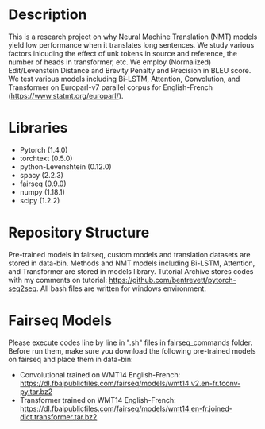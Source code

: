 # Description

This is a research project on why Neural Machine Translation (NMT) models yield low performance when it translates long sentences. We study various factors inlcuding the effect of unk tokens in source and reference, the number of heads in transformer, etc. We employ (Normalized) Edit/Levenstein Distance and Brevity Penalty and Precision in BLEU score. We test various models including Bi-LSTM, Attention, Convolution, and Transformer on Europarl-v7 parallel corpus for English-French (https://www.statmt.org/europarl/).

# Libraries
- Pytorch (1.4.0)
- torchtext (0.5.0)
- python-Levenshtein (0.12.0)
- spacy (2.2.3)
- fairseq (0.9.0)
- numpy (1.18.1)
- scipy (1.2.2)

# Repository Structure
Pre-trained models in fairseq, custom models and translation datasets are stored in data-bin. Methods and NMT models including Bi-LSTM, Attention, and Transformer are stored in models library. Tutorial Archive stores codes with my comments on tutorial: https://github.com/bentrevett/pytorch-seq2seq. All bash files are written for windows environment.

# Fairseq Models
Please execute codes line by line in ".sh" files in fairseq_commands folder.
Before run them, make sure you download the following pre-trained models on fairseq and place them in data-bin:
- Convolutional trained on WMT14 English-French: https://dl.fbaipublicfiles.com/fairseq/models/wmt14.v2.en-fr.fconv-py.tar.bz2
- Transformer trained on WMT14 English-French: https://dl.fbaipublicfiles.com/fairseq/models/wmt14.en-fr.joined-dict.transformer.tar.bz2

